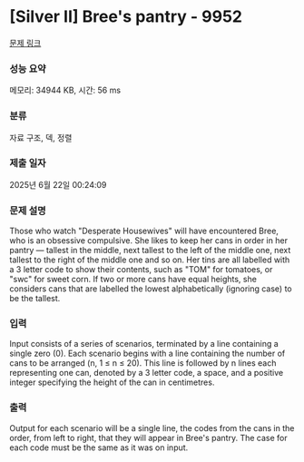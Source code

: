 # [Silver II] Bree's pantry - 9952 

[문제 링크](https://www.acmicpc.net/problem/9952) 

### 성능 요약

메모리: 34944 KB, 시간: 56 ms

### 분류

자료 구조, 덱, 정렬

### 제출 일자

2025년 6월 22일 00:24:09

### 문제 설명

<p>Those who watch "Desperate Housewives" will have encountered Bree, who is an obsessive compulsive. She likes to keep her cans in order in her pantry — tallest in the middle, next tallest to the left of the middle one, next tallest to the right of the middle one and so on. Her tins are all labelled with a 3 letter code to show their contents, such as "TOM" for tomatoes, or "swc" for sweet corn. If two or more cans have equal heights, she considers cans that are labelled the lowest alphabetically (ignoring case) to be the tallest.</p>

### 입력 

 <p>Input consists of a series of scenarios, terminated by a line containing a single zero (0). Each scenario begins with a line containing the number of cans to be arranged (n, 1 ≤ n ≤ 20). This line is followed by n lines each representing one can, denoted by a 3 letter code, a space, and a positive integer specifying the height of the can in centimetres.</p>

### 출력 

 <p>Output for each scenario will be a single line, the codes from the cans in the order, from left to right, that they will appear in Bree's pantry. The case for each code must be the same as it was on input.</p>


